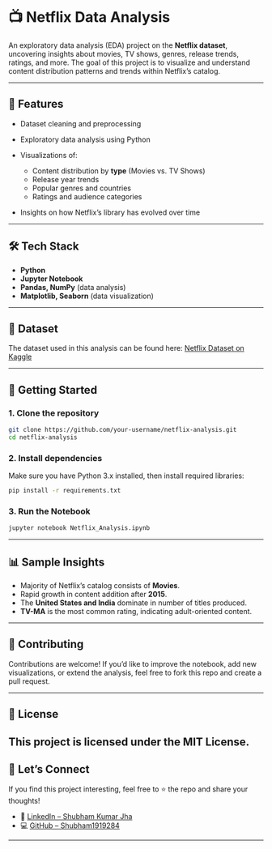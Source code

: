 # 📺 Netflix Data Analysis

An exploratory data analysis (EDA) project on the **Netflix dataset**, uncovering insights about movies, TV shows, genres, release trends, ratings, and more.
The goal of this project is to visualize and understand content distribution patterns and trends within Netflix’s catalog.

---

## 📌 Features

* Dataset cleaning and preprocessing
* Exploratory data analysis using Python
* Visualizations of:

  * Content distribution by **type** (Movies vs. TV Shows)
  * Release year trends
  * Popular genres and countries
  * Ratings and audience categories
* Insights on how Netflix’s library has evolved over time

---

## 🛠 Tech Stack

* **Python**
* **Jupyter Notebook**
* **Pandas, NumPy** (data analysis)
* **Matplotlib, Seaborn** (data visualization)

---

## 📂 Dataset

The dataset used in this analysis can be found here:
[Netflix Dataset on Kaggle](https://www.kaggle.com/shivamb/netflix-shows)

---

## 🚀 Getting Started

### 1. Clone the repository

```bash
git clone https://github.com/your-username/netflix-analysis.git
cd netflix-analysis
```

### 2. Install dependencies

Make sure you have Python 3.x installed, then install required libraries:

```bash
pip install -r requirements.txt
```

### 3. Run the Notebook

```bash
jupyter notebook Netflix_Analysis.ipynb
```

---

## 📊 Sample Insights

* Majority of Netflix’s catalog consists of **Movies**.
* Rapid growth in content addition after **2015**.
* The **United States and India** dominate in number of titles produced.
* **TV-MA** is the most common rating, indicating adult-oriented content.

---

## 🤝 Contributing

Contributions are welcome! If you’d like to improve the notebook, add new visualizations, or extend the analysis, feel free to fork this repo and create a pull request.

---

## 📜 License

This project is licensed under the **MIT License**.
---
## 🙌 Let’s Connect  

If you find this project interesting, feel free to ⭐ the repo and share your thoughts!  

- 🔗 [LinkedIn – Shubham Kumar Jha](https://www.linkedin.com/in/shubham-kumar-jha-1a2b3c)  
- 💻 [GitHub – Shubham1919284](https://github.com/Shubham1919284)  

---

